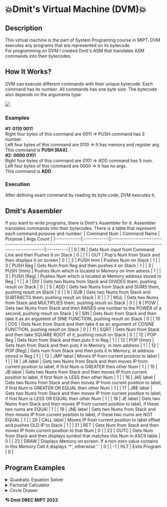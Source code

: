

💥Dmit's Virtual Machine (DVM)💥
=========================
Description
--------------

This virtual machine is the part of System Programing course in MIPT. 
 DVM executes any programs that are represented on its bytecode. \
 For programming on DVM I created Dmit's ASM that translates ASM commands into their bytecodes.

 How It Works?
--------------
DVM can execute different commands with their unique bytecode.
Each command has its number. All commands has one byte size. The bytecode also depends on the arguments type: 

<image src="assets/bytecode_expl.png" width = 700px>

### Examples
**#1: 0110 0011** \
Right four bytes of this command are 0011 => PUSH command has 3 number. \
Left four bytes of this command are 0110 => It has memory and register arg. \
This command is **PUSH [RAX]**. \
**#2: 0000 0101** \
 Right four bytes of this command are 0101 => ADD command has 5 num. \
Left four bytes of this command are 0000 => It has no args. \
This command is **ADD**. 
### Execution
After defining exact command by reading its byte code, DVM executes it.
## Dmit's Assembler
If you want to write programs, there is Dmit's Assembler for it.  Assembler translates commands into their bytecodes. There is a table that represent each command purpose and number:
| Command Num | Command Name |                                                           Purpose                                                          | Args Count |
|-------------|:------------:|:--------------------------------------------------------------------------------------------------------------------------:|:----------:|
|      0      |      IN      | Gets Num input from Command Line and then Pushes it on Stack                                                                 |      0     |
|      1      |      OUT     | Pop's Num from Stack and then displays it on screen                                                                        |      0     |
|      2      |   PUSH Imm   | Pushes Num on Stack                                                                                                        |      1     |
|      3      |   PUSH Reg   | Gets Num from Reg and then pushes it on Stack                                                                              |      1     |
|      3      |  PUSH [Imm]  | Pushes Num which is located in Memory on Imm adress                                                                        |      1     |
|      3      |  PUSH [Reg]  | Pushes Num which is located at Memory address stored in Reg                                                         |      1     |
|      4      |      DIV     | Gets two Nums from Stack and DIVIDES them, pushing result on Stack                                                     |      0     |
|      5      |      ADD     | Gets two Nums from Stack and SUMS them, pushing result on Stack                                                         |      0     |
|      6      |      SUB     | Gets two Nums from Stack and SUBTRACTS them, pushing result on Stack                                                  |      0     |
|      7      |      MUL     | Gets two Nums from Stack and MULTIPLIES  them, pushing result on Stack                                                  |      0     |
|      8      |      POW     | Gets two Nums from Stack and then RAISES one number to the POWER of a second, pushing result on Stack 
|      9      |      SIN     | Gets Num from Stack and then take it as an argument of SINE FUNCTION, pushing result on Stack                              |      0     |
|      10     |      COS     | Gets Num from Stack and then take it as an argument of COSINE FUNCTION, pushing result on Stack                            |      0     |
|      11     |     SQRT     | Gets Num from Stack and then take SQUARE ROOT of it, pushing result on Stack                                                |      0     |
|      12     |    POP Reg   | Gets Num from Stack and then puts it in Reg                                                                                |      1     |
|      12     |   POP [Imm]  | Gets Num from Stack and then puts it in  Memory, in imm address                                                            |      1     |
|      12     |   POP [Reg]  | Gets num from Stack and then puts it in Memory, at address stored in Reg                                                |      1     |
|      13     |   JMP label  | Moves IP from current position to label                                                                                    |      1     |
|      14     |   JA label   | Gets two Nums from Stack and then moves IP from current position to label, if first Num is GREATER then other Num          |      1     |
|      15     |   JB label   | Gets two Nums from Stack and then moves IP from current position to label, if first Num is LESS then other Num             |      1     |
|      16     |   JAE label  | Gets two Nums from Stack and then moves IP from current position to label, if first Num is GREATER OR EQUAL then other Num |      1     |
|      17     |   JBE label  | Gets two Nums from Stack and then moves IP from current position to label, if first Num is LESS OR EQUAL then other Num    |      1     |
|      18     |   JE label   | Gets two Nums from Stack and then moves IP from current position to label, if these two nums are EQUAl                     |      1     |
|      19     |   JNE label  | Gets two Nums from Stack and then moves IP from current position to label, if these two nums are NOT EQUAL                 |      1     |
|      20     |  CALL label  | Moves IP from current position to label offset and pushes OLD IP to Stack                                                         |      1     |
|      21    |      RET     | Gets Num from Stack and then moves IP from current position to that Num                                                    |      0     |
|      22     |     OUTC     | Gets Num from Stack and then displays symbol that matches this Num in ASCII table                                          |      0     |
|      23     |     DRAW     | Displays Memory on screen. If a non-zero value contains in this Memory Cell it displays '*', otherwise '.'            |      0     |
|      -1     |      HLT     | Exits Program                                                                                                              |      0     |

## Program Examples

<details>
<summary> Quadratic Equation Solver </summary>

### #1 Quadratic Equation Solver:

**Program Code:**

```
; RAX FOR a COEFF 
; RBX FOR b COEFF
; RCX FOR c COEFF
; RDX FOR Discriminant
; RDI FOR First Root
; RSI FOR Second Root
; RDIMAS FOR Number of Roots

CALL user_input
CALL solve_quadratic
CALL print_roots
HLT

user_input:
	IN
	IN
	IN
	POP RCX
	POP RBX
	POP RAX
	RET

print_no_roots:
	PUSH 79 ; O ASCII code
	PUSH 78 ; N ASCII code
	OUTC
	OUTC
	JMP print_roots_end

print_inf_roots:
	PUSH 70 ; F ASCII code
	PUSH 78 ; N ASCII code
	PUSH 73 ; I ASCII code
	OUTC
	OUTC
	OUTC
	JMP print_roots_end

print_one_root:
	PUSH RDI ; x1
	OUT
	JMP print_roots_end

print_two_roots:
	PUSH RDI ; x1 
	PUSH RSI ; x2
	OUT
	OUT
	JMP print_roots_end

print_roots:
	PUSH RDIMAS
	PUSH 0
	JE print_no_roots
	PUSH RDIMAS
	PUSH -1
	JE print_inf_roots
	PUSH RDIMAS
	PUSH 1
	JE print_one_root
	PUSH RDIMAS
	PUSH 2
	JE print_two_roots
	print_roots_end:
	RET

discr:
	PUSH 4
	PUSH RAX
	PUSH RCX
	MUL
	MUL
	PUSH RBX
	PUSH RBX
	MUL
	SUB
	POP RDX
	RET

inf_roots:
	PUSH -1 ; inf num of roots
	POP RDIMAS
	JMP solve_quadratic_end

no_roots:
	PUSH 0 ; no roots
	POP RDIMAS
	JMP solve_quadratic_end

b_coeff_zero:
	PUSH RCX
	PUSH 0
	JE inf_roots ; if c == 0
	JMP no_roots ; else

solve_linear:
	PUSH RBX
	PUSH 0
	JE b_coeff_zero ; if b == 0
	PUSH RBX
	PUSH RCX
	PUSH 0
	SUB
	DIV
	POP RDI
	PUSH 1 ; one root
	POP RDIMAS
	JMP solve_quadratic_end

discr_zero:
	PUSH 2
	PUSH RAX
	MUL
	PUSH RBX
	PUSH 0
	SUB
	DIV
	POP RDI
	PUSH 1 ; one_root
	POP RDIMAS
	JMP solve_quadratic_end

solve_quadratic:
	PUSH RAX
	PUSH 0
	JE solve_linear ; if a == 0
	CALL discr
	PUSH RDX
	PUSH 0
	JA no_roots ; if D < 0
	PUSH RDX
	PUSH 0
	JE discr_zero

	PUSH RAX
	PUSH 2
	MUL
	PUSH RDX
	SQRT
	PUSH RBX
	PUSH 0
	SUB
	ADD
	DIV
	POP RDI ; x1 = ...

	PUSH RAX
	PUSH 2
	MUL
	PUSH RDX
	SQRT
	PUSH RBX
	PUSH 0
	SUB
	SUB
	DIV
	POP RSI ; x2 = ...
	PUSH 2 ; two_roots
	POP RDIMAS
	solve_quadratic_end:
	RET
```

**Inputs && Outputs:**

![#1](assets/program_example1.png)

![#2](assets/program_example2.png)

</details>

<details>
<summary> Factorial Calculator </summary>

### #2 Factorial Calculator:
**Program Code:**
```
start:
	CALL user_input
	CALL factorial_count
	CALL output
	HLT

user_input:
	IN
	POP RAX
	RET

output:
	PUSH RAX
	OUT
	RET

factorial_count:
	PUSH RAX
	PUSH 1
	JE factorial_count_end ; induction base when 1!

	PUSH RAX
	PUSH 1
	PUSH RAX
	SUB
	POP RAX
	CALL factorial_count
	PUSH RAX
	MUL
	POP RAX

factorial_count_end:
	RET
```

**Inputs && Outputs:**

![#1](assets/program_example3.png)

![#2](assets/program_example4.png)

</details>

<details>

<summary> Circle Drawer </summary>

### #3 Circle Drawer:
**Program Code:**
```
CALL fill_bublic
	DRAW
	HLT

increase_height:
	PUSH 1
	PUSH RBX
	ADD
	POP RBX
	PUSH 0
	POP RAX
	JMP fill_cell_cycle

fill_bublic:

fill_cell_cycle:
	PUSH RBX
	PUSH 10
	JE fill_bublic_end
	PUSH RAX
	PUSH 10
	JE increase_height

	PUSH 5
	PUSH RAX
	SUB
	PUSH 5
	PUSH RAX
	SUB
	MUL ; (x-5)^2
	PUSH 5
	PUSH RBX
	SUB
	PUSH 5
	PUSH RBX
	SUB
	MUL ; (y-5)^2
	ADD ; (x-5)^2 + (y-5)^2
	PUSH 16
	JAE fill_cell ; (x-5)^2 + (y-5)^2 <= 16
	fill_cell_cycle_end:
	PUSH 1
	PUSH RAX
	ADD
	POP RAX
	JMP fill_cell_cycle

fill_bublic_end:
	RET

fill_cell:
	PUSH RAX
	PUSH RBX
	PUSH 10
	MUL
	ADD
	POP RCX
	PUSH 1
	POP [RCX]
	JMP fill_cell_cycle_end
```
**Output**

![#1](assets/program_example5.png)

</details>

 **💘 Dmit DREC MIPT 2023**
